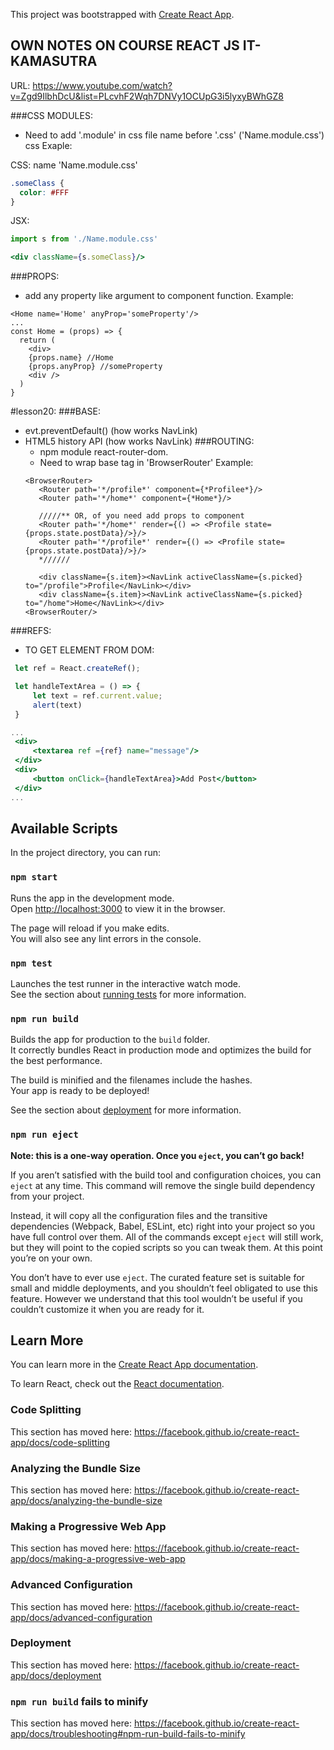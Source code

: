 This project was bootstrapped with [Create React App](https://github.com/facebook/create-react-app).

## OWN NOTES ON COURSE REACT JS IT-KAMASUTRA
URL: https://www.youtube.com/watch?v=Zgd9IlbhDcU&list=PLcvhF2Wqh7DNVy1OCUpG3i5lyxyBWhGZ8

###CSS MODULES:
  - Need to add '.module' in css file name before '.css' ('Name.module.css')
  css Exaple:
  
  CSS: name 'Name.module.css'
  ```css
  .someClass {
    color: #FFF
  }
  ```
  JSX:
  ```jsx
  import s from './Name.module.css'
  
  <div className={s.someClass}/>
  ```
  
###PROPS:
   - add any property like argument to component function.
   Example: 
 ```
 <Home name='Home' anyProp='someProperty'/>
 ...
 const Home = (props) => {
   return (
     <div>
     {props.name} //Home
     {props.anyProp} //someProperty
     <div />
   )
 }
 ```
#lesson20:
###BASE:
 - evt.preventDefault() (how works NavLink)
 - HTML5 history API (how works NavLink)
###ROUTING:
   - npm module react-router-dom.
   - Need to wrap base tag in 'BrowserRouter'
   Example: 
   ```
   <BrowserRouter>
      <Router path='*/profile*' component={*Profilee*}/>
      <Router path='*/home*' component={*Home*}/>
      
      /////** OR, of you need add props to component
      <Router path='*/home*' render={() => <Profile state={props.state.postData}/>}/>
      <Router path='*/profile*' render={() => <Profile state={props.state.postData}/>}/>
      *//////

      <div className={s.item}><NavLink activeClassName={s.picked} to="/profile">Profile</NavLink></div>
      <div className={s.item}><NavLink activeClassName={s.picked} to="/home">Home</NavLink></div>
   <BrowserRouter/>
   ```

###REFS: 
   - TO GET ELEMENT FROM DOM:
   ```jsx
    let ref = React.createRef();

    let handleTextArea = () => {
        let text = ref.current.value;
        alert(text)
    }

...
    <div>
        <textarea ref ={ref} name="message"/>
    </div>
    <div>
        <button onClick={handleTextArea}>Add Post</button>
    </div>
...

```
## Available Scripts

In the project directory, you can run:

### `npm start`

Runs the app in the development mode.<br>
Open [http://localhost:3000](http://localhost:3000) to view it in the browser.

The page will reload if you make edits.<br>
You will also see any lint errors in the console.

### `npm test`

Launches the test runner in the interactive watch mode.<br>
See the section about [running tests](https://facebook.github.io/create-react-app/docs/running-tests) for more information.

### `npm run build`

Builds the app for production to the `build` folder.<br>
It correctly bundles React in production mode and optimizes the build for the best performance.

The build is minified and the filenames include the hashes.<br>
Your app is ready to be deployed!

See the section about [deployment](https://facebook.github.io/create-react-app/docs/deployment) for more information.

### `npm run eject`

**Note: this is a one-way operation. Once you `eject`, you can’t go back!**

If you aren’t satisfied with the build tool and configuration choices, you can `eject` at any time. This command will remove the single build dependency from your project.

Instead, it will copy all the configuration files and the transitive dependencies (Webpack, Babel, ESLint, etc) right into your project so you have full control over them. All of the commands except `eject` will still work, but they will point to the copied scripts so you can tweak them. At this point you’re on your own.

You don’t have to ever use `eject`. The curated feature set is suitable for small and middle deployments, and you shouldn’t feel obligated to use this feature. However we understand that this tool wouldn’t be useful if you couldn’t customize it when you are ready for it.

## Learn More

You can learn more in the [Create React App documentation](https://facebook.github.io/create-react-app/docs/getting-started).

To learn React, check out the [React documentation](https://reactjs.org/).

### Code Splitting

This section has moved here: https://facebook.github.io/create-react-app/docs/code-splitting

### Analyzing the Bundle Size

This section has moved here: https://facebook.github.io/create-react-app/docs/analyzing-the-bundle-size

### Making a Progressive Web App

This section has moved here: https://facebook.github.io/create-react-app/docs/making-a-progressive-web-app

### Advanced Configuration

This section has moved here: https://facebook.github.io/create-react-app/docs/advanced-configuration

### Deployment

This section has moved here: https://facebook.github.io/create-react-app/docs/deployment

### `npm run build` fails to minify

This section has moved here: https://facebook.github.io/create-react-app/docs/troubleshooting#npm-run-build-fails-to-minify

